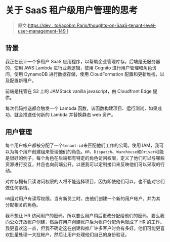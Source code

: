 # 关于 SaaS 租户级用户管理的思考

> 原文:[https://dev . to/jacobm Paris/thoughts-on-SaaS-tenant-level-user-management-149 l](https://dev.to/jacobmparis/thoughts-on-saas-tenant-level-user-management-149l)

## [](#background)背景

我正在设计一个多租户 SaaS 应用程序，以帮助企业管理库存。后端是无服务器的，使用 AWS Lambda 进行业务逻辑，使用 Cognito 进行用户管理和角色访问，使用 DynamoDB 进行数据存储，使用 CloudFormation 配置和更新堆栈，以及配置新租户。

前端是托管在 S3 上的 JAMStack vanilla javascript，由 Cloudfront Edge 提供。

每次代码推送都会触发一个 Lambda 函数，该函数构建项目、运行测试，如果成功，就会推送任何新的 Lambda 并替换静态 web 资产。

## [](#user-management)用户管理

每个用户帐户都被分配了一个`tenant-id`来匹配他们工作的公司。使用 IAM，我可以为每个用户创建组来管理他们的角色。`HR`、`Dispatch`、`Warehouse`和`Driver`可能是很好的例子，每个角色在后端都有特定的角色访问权限，定义了他们可以与哪些资源进行交互，并且也向前端公开，以便我可以定制接口来反映他们可以采取的行动。

对库存拥有只读访问权限的人将不能选择项目，因为即使他们可以，也不能对它们做任何事情。

`HR`组对用户有读写权限。当有新员工时，由他们创建一个新的用户帐户，并为其分配相关的角色。

我不想让 HR 访问用户的密码，所以要么用户稍后更改分配给他们的密码，要么我向公众开放帐户创建，然后在用户创建帐户后为帐户分配角色就成了 HR 的工作。我更喜欢这一点，但我不确定这在创建和推广许多客户时会有多好。他们可能更喜欢批量处理一大批帐户，然后让用户处理他们自己的身份验证。